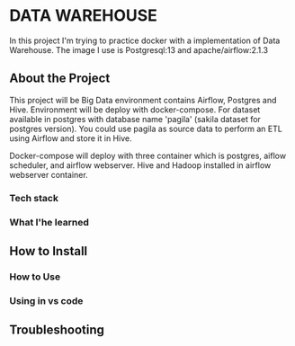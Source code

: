 # DATA WAREHOUSE    

In this project I'm trying to practice docker with a implementation of Data Warehouse. The image I use is Postgresql:13 and apache/airflow:2.1.3

## About the Project

This project will be Big Data environment contains Airflow, Postgres and Hive. Environment will be deploy with docker-compose. For dataset available in postgres with database name 'pagila' (sakila dataset for postgres version). You could use pagila as source data to perform an ETL using Airflow and store it in Hive.

Docker-compose will deploy with three container which is postgres, aiflow scheduler, and airflow webserver. Hive and Hadoop installed in airflow webserver container.  

### Tech stack

### What I'he learned

## How to Install

### How to Use

### Using in vs code


## Troubleshooting

